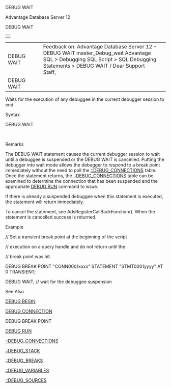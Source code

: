 DEBUG WAIT




Advantage Database Server 12  

DEBUG WAIT

|  |
| --- |
|  |

|  |  |  |  |  |
| --- | --- | --- | --- | --- |
| DEBUG WAIT |  |  | Feedback on: Advantage Database Server 12 - DEBUG WAIT master\_Debug\_wait Advantage SQL > Debugging SQL Script > SQL Debugging Statements > DEBUG WAIT / Dear Support Staff, |  |
| DEBUG WAIT |  |  |  |  |

Waits for the execution of any debuggee in the current debugger session to end.

Syntax

DEBUG WAIT

 

Remarks

The DEBUG WAIT statement causes the current debugger session to wait until a debuggee is suspended or the DEBUG WAIT is cancelled. Putting the debugger into wait mode allows the debugger to respond to a break point immediately without the need to poll the [::DEBUG\_CONNECTIONS](master__debug_connections.htm) table. Once the statement returns, the [::DEBUG\_CONNECTIONS](master__debug_connections.htm) table can be examined to determine the connection that has been suspended and the appropriate [DEBUG RUN](master_debug_run.htm) command to issue.

If there is already a suspended debuggee when this statement is executed, the statement will return immediately.

To cancel the statement, see AdsRegisterCallBackFunction(). When the statement is cancelled success is returned.

Example

// Set a transient break point at the beginning of the script

// execution on a query handle and do not return until the

// break point was hit.

DEBUG BREAK POINT "CONN0001xxxx" STATEMENT "STMT0001yyyy" AT 0 TRANSIENT;

DEBUG WAIT; // wait for the debuggee suspension

See Also

[DEBUG BEGIN](master_debug_begin.htm)

[DEBUG CONNECTION](master_debug_connection.htm)

DEBUG BREAK POINT

[DEBUG RUN](master_debug_run.htm)

[::DEBUG\_CONNECTIONS](master__debug_connections.htm)

[::DEBUG\_STACK](master__debug_stack.htm)

[::DEBUG\_BREAKS](master__debug_breaks.htm)

[::DEBUG\_VARIABLES](master__debug_variables.htm)

[::DEBUG\_SOURCES](master__debug_sources.htm)